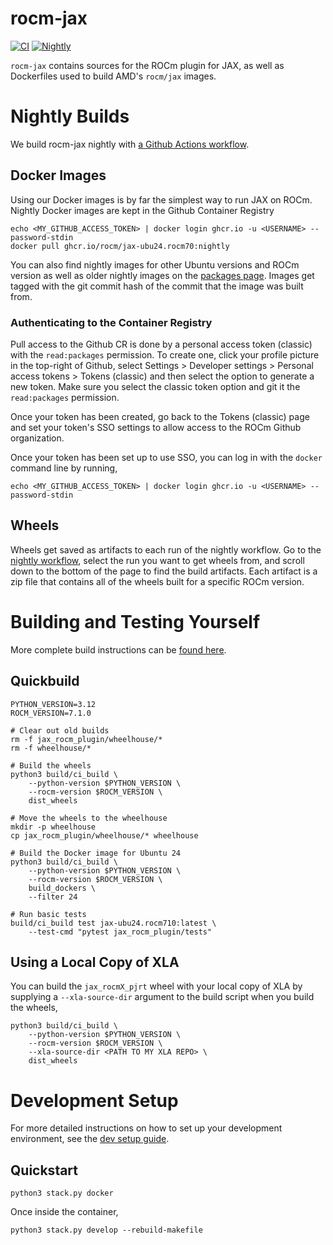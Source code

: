 # rocm-jax

[![CI](https://github.com/ROCm/rocm-jax/actions/workflows/ci.yml/badge.svg?branch=master&event=push)](https://github.com/ROCm/rocm-jax/actions/workflows/ci.yml)
[![Nightly](https://github.com/ROCm/rocm-jax/actions/workflows/nightly.yml/badge.svg)](https://github.com/ROCm/rocm-jax/actions/workflows/nightly.yml)

`rocm-jax` contains sources for the ROCm plugin for JAX, as well as Dockerfiles used to build AMD's `rocm/jax` images.

# Nightly Builds

We build rocm-jax nightly with [a Github Actions workflow](https://github.com/ROCm/rocm-jax/actions/workflows/nightly.yml).

## Docker Images

Using our Docker images is by far the simplest way to run JAX on ROCm.
Nightly Docker images are kept in the Github Container Registry

```shell
echo <MY_GITHUB_ACCESS_TOKEN> | docker login ghcr.io -u <USERNAME> --password-stdin
docker pull ghcr.io/rocm/jax-ubu24.rocm70:nightly
```

You can also find nightly images for other Ubuntu versions and ROCm version as well as older nightly images on the [packages page](https://github.com/orgs/ROCm/packages?repo_name=rocm-jax). Images get tagged with the git commit hash of the commit that the image was built from.

### Authenticating to the Container Registry

Pull access to the Github CR is done by a personal access token (classic) with the `read:packages` permission. To create one, click your profile picture in the top-right of Github, select Settings > Developer settings > Personal access tokens > Tokens (classic) and then select the option to generate a new token. Make sure you select the classic token option and git it the `read:packages` permission.

Once your token has been created, go back to the Tokens (classic) page and set your token's SSO settings to allow access to the ROCm Github organization.

Once your token has been set up to use SSO, you can log in with the `docker` command line by running,

```shell
echo <MY_GITHUB_ACCESS_TOKEN> | docker login ghcr.io -u <USERNAME> --password-stdin
```

## Wheels

Wheels get saved as artifacts to each run of the nightly workflow. Go to the [nightly workflow](https://github.com/ROCm/rocm-jax/actions/workflows/nightly.yml), select the run you want to get wheels from, and scroll down to the bottom of the page to find the build artifacts. Each artifact is a zip file that contains all of the wheels built for a specific ROCm version.


# Building and Testing Yourself

More complete build instructions can be [found here](BUILDING.md).

## Quickbuild

```shell
PYTHON_VERSION=3.12
ROCM_VERSION=7.1.0

# Clear out old builds
rm -f jax_rocm_plugin/wheelhouse/*
rm -f wheelhouse/*

# Build the wheels
python3 build/ci_build \
    --python-version $PYTHON_VERSION \
    --rocm-version $ROCM_VERSION \
    dist_wheels

# Move the wheels to the wheelhouse
mkdir -p wheelhouse
cp jax_rocm_plugin/wheelhouse/* wheelhouse

# Build the Docker image for Ubuntu 24
python3 build/ci_build \
    --python-version $PYTHON_VERSION \
    --rocm-version $ROCM_VERSION \
    build_dockers \
    --filter 24

# Run basic tests
build/ci_build test jax-ubu24.rocm710:latest \
    --test-cmd "pytest jax_rocm_plugin/tests"
```

## Using a Local Copy of XLA

You can build the `jax_rocmX_pjrt` wheel with your local copy of XLA by
supplying a `--xla-source-dir` argument to the build script when you build
the wheels,
```shell
python3 build/ci_build \
    --python-version $PYTHON_VERSION \
    --rocm-version $ROCM_VERSION \
    --xla-source-dir <PATH TO MY XLA REPO> \
    dist_wheels
```

# Development Setup

For more detailed instructions on how to set up your development environment,
see the [dev setup guide](DEVSETUP.md).

## Quickstart

```shell
python3 stack.py docker
```

Once inside the container,
```shell
python3 stack.py develop --rebuild-makefile
```
